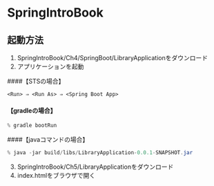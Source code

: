 SpringIntroBook
===============

起動方法
------
1. SpringIntroBook/Ch4/SpringBoot/LibraryApplicationをダウンロード
2. アプリケーションを起動

####【STSの場合】

```sts
<Run> ⇒ <Run As> ⇒ <Spring Boot App>
```

#### 【gradleの場合】

```gradle
% gradle bootRun
```

####【javaコマンドの場合】
```java
% java -jar build/libs/LibraryApplication-0.0.1-SNAPSHOT.jar
```

3. SpringIntroBook/Ch5/LibraryApplicationをダウンロード
4. index.htmlをブラウザで開く

